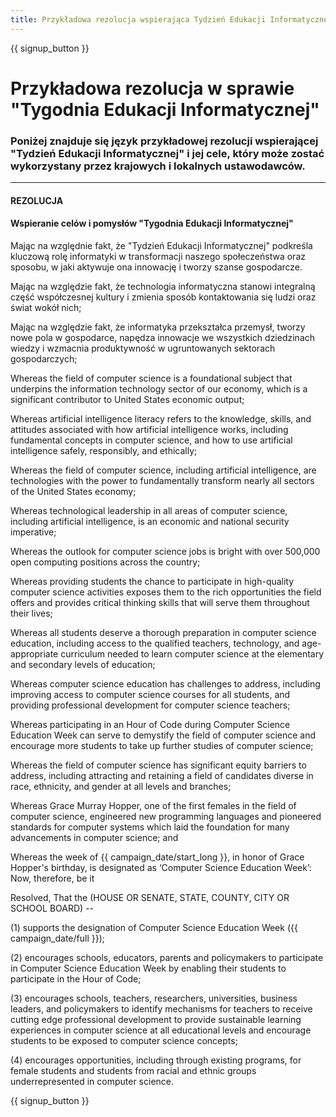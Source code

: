 ```yaml
---
title: Przykładowa rezolucja wspierająca Tydzień Edukacji Informatycznej i Godzinę Kodowania
---
```


{{ signup_button }}

# Przykładowa rezolucja w sprawie "Tygodnia Edukacji Informatycznej"

### Poniżej znajduje się język przykładowej rezolucji wspierającej "Tydzień Edukacji Informatycznej" i jej cele, który może zostać wykorzystany przez krajowych i lokalnych ustawodawców.

* * *

#### **REZOLUCJA**  


#### Wspieranie celów i pomysłów "Tygodnia Edukacji Informatycznej"

Mając na względnie fakt, że "Tydzień Edukacji Informatycznej" podkreśla kluczową rolę informatyki w transformacji naszego społeczeństwa oraz sposobu, w jaki aktywuje ona innowację i tworzy szanse gospodarcze.

Mając na względzie fakt, że technologia informatyczna stanowi integralną część współczesnej kultury i zmienia sposób kontaktowania się ludzi oraz świat wokół nich;

Mając na względzie fakt, że informatyka przekształca przemysł, tworzy nowe pola w gospodarce, napędza innowacje we wszystkich dziedzinach wiedzy i wzmacnia produktywność w ugruntowanych sektorach gospodarczych;

Whereas the field of computer science is a foundational subject that underpins the information technology sector of our economy, which is a significant contributor to United States economic output;

Whereas artificial intelligence literacy refers to the knowledge, skills, and attitudes associated with how artificial intelligence works, including fundamental concepts in computer science, and how to use artificial intelligence safely, responsibly, and ethically;

Whereas the field of computer science, including artificial intelligence, are technologies with the power to fundamentally transform nearly all sectors of the United States economy;

Whereas technological leadership in all areas of computer science, including artificial intelligence, is an economic and national security imperative;

Whereas the outlook for computer science jobs is bright with over 500,000 open computing positions across the country;

Whereas providing students the chance to participate in high-quality computer science activities exposes them to the rich opportunities the field offers and provides critical thinking skills that will serve them throughout their lives;

Whereas all students deserve a thorough preparation in computer science education, including access to the qualified teachers, technology, and age-appropriate curriculum needed to learn computer science at the elementary and secondary levels of education;

Whereas computer science education has challenges to address, including improving access to computer science courses for all students, and providing professional development for computer science teachers;

Whereas participating in an Hour of Code during Computer Science Education Week can serve to demystify the field of computer science and encourage more students to take up further studies of computer science;

Whereas the field of computer science has significant equity barriers to address, including attracting and retaining a field of candidates diverse in race, ethnicity, and gender at all levels and branches;

Whereas Grace Murray Hopper, one of the first females in the field of computer science, engineered new programming languages and pioneered standards for computer systems which laid the foundation for many advancements in computer science; and

Whereas the week of {{ campaign_date/start_long }}, in honor of Grace Hopper's birthday, is designated as ‘Computer Science Education Week’: Now, therefore, be it <br />

Resolved, That the (HOUSE OR SENATE, STATE, COUNTY, CITY OR SCHOOL BOARD) --

(1) supports the designation of Computer Science Education Week ({{ campaign_date/full }});

(2) encourages schools, educators, parents and policymakers to participate in Computer Science Education Week by enabling their students to participate in the Hour of Code;

(3) encourages schools, teachers, researchers, universities, business leaders, and policymakers to identify mechanisms for teachers to receive cutting edge professional development to provide sustainable learning experiences in computer science at all educational levels and encourage students to be exposed to computer science concepts;

(4) encourages opportunities, including through existing programs, for female students and students from racial and ethnic groups underrepresented in computer science.

{{ signup_button }}